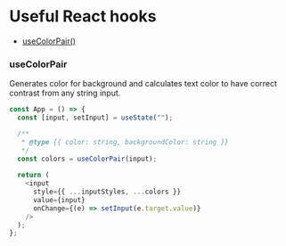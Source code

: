 # Useful React hooks

- [useColorPair()](https://github.com/sajTempler/react-hooks#usecolorpair)


### useColorPair

Generates color for background and calculates text color to have correct contrast from any string input.

```js
const App = () => {
  const [input, setInput] = useState("");

  /**
   * @type {{ color: string, backgroundColor: string }}
   */
  const colors = useColorPair(input);
  
  return (
    <input
      style={{ ...inputStyles, ...colors }}
      value={input}
      onChange={(e) => setInput(e.target.value)}
    />
  );
};
```